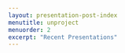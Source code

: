 ```yaml
---
layout: presentation-post-index
menutitle: unproject
menuorder: 2
excerpt: "Recent Presentations"
---
```

